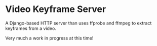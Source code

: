 Video Keyframe Server
=====

A Django-based HTTP server than uses ffprobe and ffmpeg to extract keyframes from a video.

Very much a work in progress at this time!

